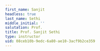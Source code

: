 ```yaml
---
first_name: Sanjit
headless: true
last_name: Sethi
middle_initial: ''
salutation: Prof.
title: Prof. Sanjit Sethi
type: instructor
uid: 08ceb10b-9edc-6a80-ae10-3acf9b2ce359
---
```

